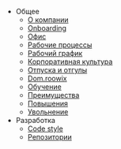 - Общее
    - [О компании](company.md)
    - [Onboarding](onboarding.md)
    - [Офис](office.md)
    - [Рабочие процессы](workprocess.md)
    - [Рабочий график](worktime.md)
    - [Корпоративная культура](culture.md)
    - [Отпуска и отгулы](vacations.md)
    - [Dom.roowix](dom.md)
    - [Обучение](education.md)
    - [Преимущества](perks.md)
    - [Повышения](levelup.md)
    - [Увольнение](offboarding.md)
- Разработка
    - [Code style](/dev/codestyle.md)
    - [Репозитории](/dev/repositories.md)
